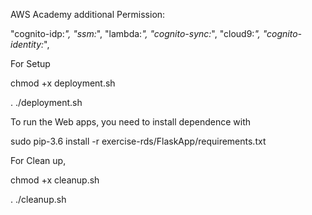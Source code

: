 AWS Academy additional Permission:


"cognito-idp:*", "ssm:*", "lambda:*", "cognito-sync:*", "cloud9:*", "cognito-identity:*",


For Setup


chmod +x deployment.sh


. ./deployment.sh


To run the Web apps, you need to install dependence with


sudo pip-3.6  install -r exercise-rds/FlaskApp/requirements.txt


For Clean up,


chmod +x cleanup.sh


. ./cleanup.sh


